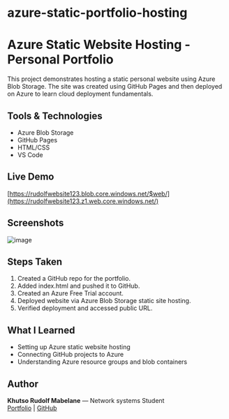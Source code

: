 # azure-static-portfolio-hosting
# Azure Static Website Hosting - Personal Portfolio

This project demonstrates hosting a static personal website using Azure Blob Storage. The site was created using GitHub Pages and then deployed on Azure to learn cloud deployment fundamentals.

##  Tools & Technologies
- Azure Blob Storage
- GitHub Pages
- HTML/CSS
- VS Code

##  Live Demo
[https://rudolfwebsite123.blob.core.windows.net/$web/](https://rudolfwebsite123.z1.web.core.windows.net/) 

## Screenshots
![image](https://github.com/user-attachments/assets/505d2865-f67f-467c-b8fa-25cf875e5078)


##  Steps Taken
1. Created a GitHub repo for the portfolio.
2. Added index.html and pushed it to GitHub.
3. Created an Azure Free Trial account.
4. Deployed website via Azure Blob Storage static site hosting.
5. Verified deployment and accessed public URL.

##  What I Learned
- Setting up Azure static website hosting
- Connecting GitHub projects to Azure
- Understanding Azure resource groups and blob containers

  
##  Author
**Khutso Rudolf Mabelane** — Network systems Student  
[Portfolio](https://rudolf903.github.io) | [GitHub](https://github.com/Rudolf903)
